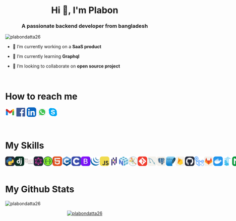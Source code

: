 <h1 align="center">Hi 👋, I'm Plabon</h1>
<h3 align="center">A passionate backend developer from bangladesh</h3>
<p align="left"> <img src="https://komarev.com/ghpvc/?username=plabondatta26&label=Profile%20views&color=0e75b6&style=flat" alt="plabondatta26" /> </p>

- 🔭 I’m currently working on a **SaaS product**

- 🌱 I’m currently learning **Graphql**

- 👯 I’m looking to collaborate on **open source project**

<!-- portfolio -->
<!-- - 👨‍💻 All of my projects are available at [https://rahuldkjain.github.io/gh-profile-readme-generator/](https://rahuldkjain.github.io/gh-profile-readme-generator/) -->

  <!-- cv -->
  <!-- - 📄 Know about my experiences [https://rahuldkjain.github.io/gh-profile-readme-generator/](https://rahuldkjain.github.io/gh-profile-readme-generator/) -->

<!-- <p align="center">
<img src="https://gist.githubusercontent.com/arunprakashpj/48aa20057048b46c6f9ba9d114a8b76f/raw/69a9d496f651091a509ea8d9913c4aef5c419afb/Hi.gif">
<img src="https://gist.githubusercontent.com/musama619/eb3b00f5a85880bfaa7416d7916d61c5/raw/a9786f37062f2d0ed2dc724823aa66eed8ce883f/hi.gif" style="border-radius: 5%;" />

</p> -->

<!-- <p>
With three years of professional experience as a backend developer, I have demonstrated a strong ability to tackle complex challenges and deliver robust solutions. Throughout my career, I have actively contributed to the development of various projects, consistently striving for excellence and innovation. My problem-solving skills, coupled with a deep understanding of software development principles, have enabled me to effectively design and implement scalable and efficient backend systems. I am passionate about leveraging my technical proficiency to drive impactful results and contribute to the advancement of cutting-edge software solutions.
</p> -->
<br>

# How to reach me

<p>
<a href="mailto:plabondatta26@gmail.com"><img src="https://raw.githubusercontent.com/plabondatta26/icons/main/icons8-gmail.svg" width=30></a>
<a href="https://www.facebook.com/plabondatta26/"><img src="https://raw.githubusercontent.com/plabondatta26/icons/main/Facebook.svg" width=30></a>
<a href="https://www.linkedin.com/in/plabon-datta/"><img src="https://raw.githubusercontent.com/plabondatta26/icons/main/LinkedIn.svg" width=30></a>
<a href="https://wa.me/+8801797405859"><img src="https://raw.githubusercontent.com/plabondatta26/icons/main/icons8-whatsapp.svg" width=30></a>
<a href="skype:plabondatta26?chat"><img src="https://raw.githubusercontent.com/plabondatta26/icons/main/icons8-skype.svg" width=30></a>
</p>
<br>

# My Skills

<div style="display: flex; align-items: center; justify-content: space-around;">

<img src="https://raw.githubusercontent.com/plabondatta26/icons/main/Python-Dark.svg" width=30>
<img src="https://raw.githubusercontent.com/plabondatta26/icons/main/Django.svg" width=30>
<img src="https://raw.githubusercontent.com/plabondatta26/icons/main/Django REST.svg" width=30>
<img src="https://raw.githubusercontent.com/plabondatta26/icons/main/GraphQL-Dark.svg" width=30>
<img src="https://raw.githubusercontent.com/plabondatta26/icons/main/Swagger.svg" width=30>
<img src="https://raw.githubusercontent.com/plabondatta26/icons/main/HTML.svg" width=30>
<img src="https://raw.githubusercontent.com/plabondatta26/icons/main/C++ (CPlusPlus).svg" width=30>
<img src="https://raw.githubusercontent.com/plabondatta26/icons/main/C.svg" width=30>
<img src="https://raw.githubusercontent.com/plabondatta26/icons/main/Bootstrap.svg" width=30>
<img src="https://raw.githubusercontent.com/plabondatta26/icons/main/JQuery.svg" width=30>
<img src="https://raw.githubusercontent.com/plabondatta26/icons/main/JavaScript.svg" width=30>
<img src="https://raw.githubusercontent.com/plabondatta26/icons/main/Pandas.svg" width=30>
<img src="https://raw.githubusercontent.com/plabondatta26/icons/main/NumPy.svg" width=30>
<img src="https://raw.githubusercontent.com/plabondatta26/icons/main/Matplotlib.svg" width=30>
<img src="https://raw.githubusercontent.com/plabondatta26/icons/main/Git.svg" width=30>
<img src="https://raw.githubusercontent.com/plabondatta26/icons/main/MySQL-Light.svg" width=30>
<img src="https://raw.githubusercontent.com/plabondatta26/icons/main/PostgreSQL-Light.svg" width=30>
<img src="https://raw.githubusercontent.com/plabondatta26/icons/main/SQLite.svg" width=30>
<img src="https://raw.githubusercontent.com/plabondatta26/icons/main/Firebase-Light.svg" width=30>
<img src="https://raw.githubusercontent.com/plabondatta26/icons/main/Github-Dark.svg" width=30>
<img src="https://raw.githubusercontent.com/plabondatta26/icons/main/GitHub Actions.svg" width=30>
<img src="https://raw.githubusercontent.com/plabondatta26/icons/main/GitLab-Light.svg" width=30>
<img src="https://raw.githubusercontent.com/plabondatta26/icons/main/Docker.svg" width=30>
<img src="https://raw.githubusercontent.com/plabondatta26/icons/main/Portainer.svg" width=30>
<img src="https://raw.githubusercontent.com/plabondatta26/icons/main/Nginx.svg" width=30>
<img src="https://raw.githubusercontent.com/plabondatta26/icons/main/AWS-Dark.svg" width=30>
<img src="https://raw.githubusercontent.com/plabondatta26/icons/main/Cloudflare-Light.svg" width=30>
<img src="https://raw.githubusercontent.com/plabondatta26/icons/main/Heroku.svg" width=30>
<img src="https://raw.githubusercontent.com/plabondatta26/icons/main/Selenium.svg" width=30>
<img src="https://raw.githubusercontent.com/plabondatta26/icons/main/pytest.svg" width=30>
<img src="https://raw.githubusercontent.com/plabondatta26/icons/main/TensorFlow-Dark.svg" width=30>
<img src="https://raw.githubusercontent.com/plabondatta26/icons/main/Arduino.svg" width=30>
<img src="https://raw.githubusercontent.com/plabondatta26/icons/main/Redis-Light.svg" width=30>
<img src="https://raw.githubusercontent.com/plabondatta26/icons/main/Trello.svg" width=30>
<img src="https://raw.githubusercontent.com/plabondatta26/icons/main/Jira.svg" width=30>
<img src="https://raw.githubusercontent.com/plabondatta26/icons/main/RaspberryPi-Light.svg" width=30>
<img src="https://raw.githubusercontent.com/plabondatta26/icons/main/Windows 8.svg" width=30>
<img src="https://raw.githubusercontent.com/plabondatta26/icons/main/Linux-Dark.svg" width=30>
<img src="https://raw.githubusercontent.com/plabondatta26/icons/main/PyCharm.svg" width=30>
<img src="https://raw.githubusercontent.com/plabondatta26/icons/main/VSCode-Dark.svg" width=30>
<img src="https://raw.githubusercontent.com/plabondatta26/icons/main/Postman.svg" width=30>
</div>

<br>

# My Github Stats

<p><img align="center" src="https://github-readme-streak-stats.herokuapp.com/?user=plabondatta26&theme=highcontrast" alt="plabondatta26" /></p>

 <!-- Trophy section -->
<p align="center"> <a href="https://github.com/ryo-ma/github-profile-trophy"><img src="https://github-profile-trophy.vercel.app/?username=plabondatta26&margin-w=15&theme=algolia" alt="plabondatta26" /></a> </p>
